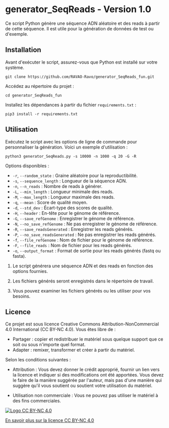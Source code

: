 # generator_SeqReads - Version 1.0

Ce script Python génère une séquence ADN aléatoire et des reads à partir de cette séquence. Il est utile pour la génération de données de test ou d'exemple.

## Installation

Avant d'exécuter le script, assurez-vous que Python est installé sur votre système.

   ```shell
   git clone https://github.com/RAVAO-Ravo/generator_SeqReads_fun.git
   ```
Accédez au répertoire du projet :
   ```shell
   cd generator_SeqReads_fun
   ```

Installez les dépendances à partir du fichier `requirements.txt` :
   ```shell
   pip3 install -r requirements.txt
   ```

## Utilisation

Exécutez le script avec les options de ligne de commande pour personnaliser la génération. Voici un exemple d'utilisation :

   ```shell
   python3 generator_SeqReads.py -s 10000 -n 1000 -q 20 -G -R
   ```

   Options disponibles :
   - `-r`, `--random_state` : Graine aléatoire pour la reproductibilité.
   - `-s`, `--sequence_length` : Longueur de la séquence ADN.
   - `-n`, `--n_reads` : Nombre de reads à générer.
   - `-L`, `--min_length` : Longueur minimale des reads.
   - `-M`, `--max_length` : Longueur maximale des reads.
   - `-q`, `--mean` : Score de qualité moyen.
   - `-d`, `--std_dev` : Écart-type des scores de qualité.
   - `-H`, `--header` : En-tête pour le génome de référence.
   - `-G`, `--save_refGenome` : Enregistrer le génome de référence.
   - `-N`, `--no_save_refGenome` : Ne pas enregistrer le génome de référence.
   - `-R`, `--save_readsGenerated` : Enregistrer les reads générés.
   - `-P`, `--no_save_readsGenerated` : Ne pas enregistrer les reads générés.
   - `-f`, `--file_refGenome` : Nom de fichier pour le génome de référence.
   - `-F`, `--file_reads` : Nom de fichier pour les reads générés.
   - `-o`, `--output_format` : Format de sortie pour les reads générés (fastq ou fasta).

1. Le script générera une séquence ADN et des reads en fonction des options fournies.

2. Les fichiers générés seront enregistrés dans le répertoire de travail.

3. Vous pouvez examiner les fichiers générés ou les utiliser pour vos besoins.

## Licence

Ce projet est sous licence Creative Commons Attribution-NonCommercial 4.0 International (CC BY-NC 4.0). Vous êtes libre de :

- Partager : copier et redistribuer le matériel sous quelque support que ce soit ou sous n'importe quel format.
- Adapter : remixer, transformer et créer à partir du matériel.

Selon les conditions suivantes :

- Attribution : Vous devez donner le crédit approprié, fournir un lien vers la licence et indiquer si des modifications ont été apportées. Vous devez le faire de la manière suggérée par l'auteur, mais pas d'une manière qui suggère qu'il vous soutient ou soutient votre utilisation du matériel.

- Utilisation non commerciale : Vous ne pouvez pas utiliser le matériel à des fins commerciales.

[![Logo CC BY-NC 4.0](https://licensebuttons.net/l/by-nc/4.0/88x31.png)](https://creativecommons.org/licenses/by-nc/4.0/)

[En savoir plus sur la licence CC BY-NC 4.0](https://creativecommons.org/licenses/by-nc/4.0/)
